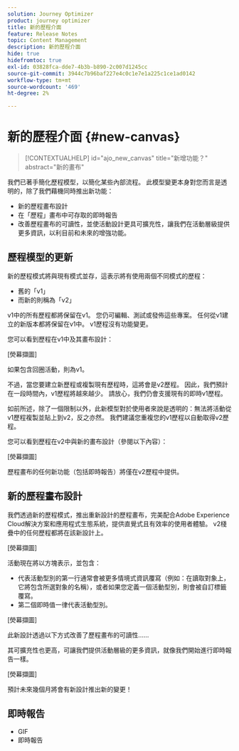 ```yaml
---
solution: Journey Optimizer
product: journey optimizer
title: 新的歷程介面
feature: Release Notes
topic: Content Management
description: 新的歷程介面
hide: true
hidefromtoc: true
exl-id: 03828fca-dde7-4b3b-b890-2c007d1245cc
source-git-commit: 3944c7b96baf227e4c0c1e7e1a225c1ce1ad0142
workflow-type: tm+mt
source-wordcount: '469'
ht-degree: 2%

---
```


# 新的歷程介面 {#new-canvas}

>[!CONTEXTUALHELP]
>id="ajo_new_canvas"
>title="新增功能？"
>abstract="新的畫布"

我們已著手簡化歷程模型，以簡化某些內部流程。 此模型變更本身對您而言是透明的，除了我們藉機同時推出新功能：

* 新的歷程畫布設計
* 在「歷程」畫布中可存取的即時報告
* 改善歷程畫布的可讀性，並使活動設計更具可擴充性，讓我們在活動層級提供更多資訊，以利目前和未來的增強功能。

## 歷程模型的更新

新的歷程模式將與現有模式並存，這表示將有使用兩個不同模式的歷程：

* 舊的「v1」
* 而新的則稱為「v2」

v1中的所有歷程都將保留在v1。 您仍可編輯、測試或發佈這些專案。 任何從v1建立的新版本都將保留在v1中。 v1歷程沒有功能變更。

您可以看到歷程在v1中及其畫布設計：

[熒幕擷圖]

如果包含回圈活動，則為v1。

不過，當您要建立新歷程或複製現有歷程時，這將會是v2歷程。 因此，我們預計在一段時間內，v1歷程將越來越少。 請放心，我們仍會支援現有的即時v1歷程。

如前所述，除了一個限制以外，此新模型對於使用者來說是透明的：無法將活動從v1歷程複製並貼上到v2，反之亦然。 我們建議您重複您的v1歷程以自動取得v2歷程。

您可以看到歷程在v2中與新的畫布設計（參閱以下內容）：

[熒幕擷圖]

歷程畫布的任何新功能（包括即時報告）將僅在v2歷程中提供。

## 新的歷程畫布設計

我們透過新的歷程模式，推出重新設計的歷程畫布，完美配合Adobe Experience Cloud解決方案和應用程式生態系統，提供直覺式且有效率的使用者體驗。 v2棧疊中的任何歷程都將在該新設計上。

[熒幕擷圖]

活動現在將以方塊表示，並包含：

* 代表活動型別的第一行通常會被更多情境式資訊覆寫（例如：在讀取對象上，它將包含所選對象的名稱），或者如果您定義一個活動型別，則會被自訂標籤覆寫。
* 第二個即時值一律代表活動型別。

[熒幕擷圖]

此新設計透過以下方式改善了歷程畫布的可讀性……

其可擴充性也更高，可讓我們提供活動層級的更多資訊，就像我們開始進行即時報告一樣。

[熒幕擷圖]

預計未來幾個月將會有新設計推出新的變更！

## 即時報告

* GIF
* 即時報告